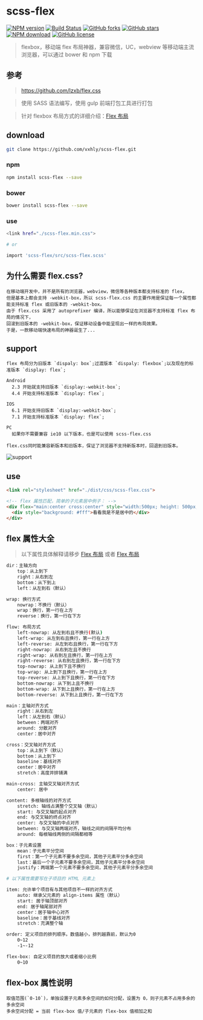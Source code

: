 # scss-flex

[![NPM version](https://img.shields.io/npm/v/scss-flex.svg?style=flat-square)](https://vxhly.github.io/2016/08/flexbox-layout/) [![Build Status](https://travis-ci.org/vxhly/scss-flex.svg?branch=master)](https://travis-ci.org/vxhly/scss-flex) [![GitHub forks](https://img.shields.io/github/forks/vxhly/scss-flex.svg)](https://github.com/vxhly/scss-flex/network) [![GitHub stars](https://img.shields.io/github/stars/vxhly/scss-flex.svg)](https://github.com/vxhly/scss-flex/stargazers) [![NPM download](https://img.shields.io/npm/dm/scss-flex.svg?style=flat-square)](https://npmjs.org/package/scss-flex) [![GitHub license](https://img.shields.io/github/license/vxhly/scss-flex.svg)](https://github.com/vxhly/scss-flex/blob/master/LICENSE)

> flexbox，移动端 flex 布局神器，兼容微信，UC，webview 等移动端主流浏览器，可以通过 bower 和 npm 下载

## 参考

> <https://github.com/lzxb/flex.css>

> 使用 SASS 语法编写，使用 gulp 前端打包工具进行打包

> 针对 flexbox 布局方式的详细介绍：[Flex 布局](https://vxhly.github.io/2016/08/11/flexbox-layout/)

## download

```bash
git clone https://github.com/vxhly/scss-flex.git
```

### npm

```bash
npm install scss-flex --save
```

### bower

```bash
bower install scss-flex --save
```

### use

```bash
<link href="./scss-flex.min.css">

# or

import 'scss-flex/src/scss-flex.scss'
```

## 为什么需要 flex.css?

```
在移动端开发中，并不是所有的浏览器，webview，微信等各种版本都支持标准的 flex，
但是基本上都会支持 -webkit-box，所以 scss-flex.css 的主要作用是保证每一个属性都能支持标准 flex 或旧版本的 -webkit-box。
由于 flex.css 采用了 autoprefixer 编译，所以能够保证在浏览器不支持标准 flex 布局的情况下，
回滚到旧版本的 -webkit-box，保证移动设备中能呈现出一样的布局效果。
于是，一款移动端快速布局的神器诞生了...
```

## support

```
flex 布局分为旧版本 `dispaly: box`;过渡版本 `dispaly: flexbox`;以及现在的标准版本 `display: flex`;

Android
  2.3 开始就支持旧版本 `display:-webkit-box`;
  4.4 开始支持标准版本 `display: flex`;

IOS
  6.1 开始支持旧版本 `display:-webkit-box`;
  7.1 开始支持标准版本 `display: flex`;

PC
  如果你不需要兼容 ie10 以下版本，也是可以使用 scss-flex.css

flex.css同时能兼容新版本和旧版本，保证了浏览器不支持新版本时，回退到旧版本。
```

![support](https://github.com/vxhly/scss-flex/blob/master/img/caniuse.png)

## use

```html
<link rel="stylesheet" href="./dist/css/scss-flex.css">

<!-- flex 属性匹配，简单的子元素居中例子： -->
<div flex="main:center cross:center" style="width:500px; height: 500px; background: #108423">
  <div style="background: #fff">看看我是不是居中的</div>
</div>
```

## flex 属性大全

> 以下属性具体解释请移步 [Flex 布局](https://vxhly.github.io/2016/08/flexbox-layout/) 或者 [Flex 布局](https://github.com/vxhly/scss-flex/wiki/Flexbox-%E5%B8%83%E5%B1%80)

```bash
dir：主轴方向
    top：从上到下
    right：从右到左
    bottom：从下到上
    left：从左到右（默认）

wrap: 换行方式
    nowrap：不换行（默认）
    wrap：换行，第一行在上方
    reverse：换行，第一行在下方

flow: 布局方式
    left-nowrap: 从左到右且不换行(默认)
    left-wrap: 从左到右且换行，第一行在上方
    left-reverse: 从左到右且换行，第一行在下方
    right-nowrap: 从右到左且不换行
    right-wrap: 从右到左且换行，第一行在上方
    right-reverse: 从右到左且换行，第一行在下方
    top-nowrap: 从上到下且不换行
    top-wrap: 从上到下且换行，第一行在上方
    top-reverse: 从上到下且换行，第一行在下方
    bottom-nowrap: 从下到上且不换行
    bottom-wrap: 从下到上且换行，第一行在上方
    bottom-reverse: 从下到上且换行，第一行在下方

main：主轴对齐方式
    right：从右到左
    left：从左到右（默认）
    between：两端对齐
    around: 分散对齐
    center：居中对齐

cross：交叉轴对齐方式
    top：从上到下（默认）
    bottom：从上到下
    baseline：基线对齐
    center：居中对齐
    stretch：高度并排铺满

main-cross: 主轴交叉轴对齐方式
    center: 居中

content: 多根轴线的对齐方式
    stretch: 轴线占满整个交叉轴（默认）
    start: 与交叉轴的起点对齐
    end: 与交叉轴的终点对齐
    center: 与交叉轴的中点对齐
    between: 与交叉轴两端对齐，轴线之间的间隔平均分布
    around: 每根轴线两侧的间隔都相等

box：子元素设置
    mean：子元素平分空间
    first：第一个子元素不要多余空间，其他子元素平分多余空间
    last：最后一个子元素不要多余空间，其他子元素平分多余空间
    justify：两端第一个元素不要多余空间，其他子元素平分多余空间

# 以下属性需要写在子项目的 HTML 元素上

item: 允许单个项目有与其他项目不一样的对齐方式
    auto: 继承父元素的 align-items 属性（默认）
    start: 居于轴顶部对齐
    end: 居于轴尾部对齐
    center：居于轴中心对齐
    baseline：居于基线对齐
    stretch：充满整个轴

order: 定义项目的排列顺序。数值越小，排列越靠前，默认为0
    0~12
    -1~-12

flex-box: 自定义项目的放大或者缩小比例
    0~10
```

## flex-box 属性说明

```
取值范围(`0-10`)，单独设置子元素多余空间的如何分配，设置为 0，则子元素不占用多余的多余空间
多余空间分配 = 当前 flex-box 值/子元素的 flex-box 值相加之和
```
